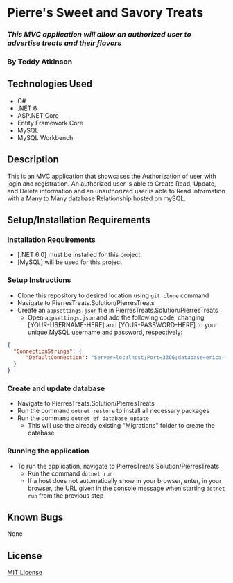 # Pierre's Sweet and Savory Treats

### _This MVC application will allow an authorized user to advertise treats and their flavors_

### By Teddy Atkinson

## Technologies Used

* C#
* .NET 6
* ASP.NET Core
* Entity Framework Core
* MySQL
* MySQL Workbench

## Description

This is an MVC application that showcases the Authorization of user with login and registration. An authorized user is able to Create Read, Update, and Delete information and an unauthorized user is able to Read information with a Many to Many database Relationship hosted on mySQL.

## Setup/Installation Requirements


### Installation Requirements
* [.NET 6.0] must be installed for this project
* [MySQL] will be used for this project

### Setup Instructions
* Clone this repository to desired location using `git clone` command
* Navigate to PierresTreats.Solution/PierresTreats
* Create an `appsettings.json` file in PierresTreats.Solution/PierresTreats
  - Open `appsettings.json` and add the following code, changing [YOUR-USERNAME-HERE] and [YOUR-PASSWORD-HERE] to your unique MySQL username and password, respectively:
```json
{
  "ConnectionStrings": {
      "DefaultConnection": "Server=localhost;Port=3306;database=erica-marroquin;uid=[YOUR-USERNAME-HERE];pwd=[YOUR-PASSWORD-HERE];"
  }
}
```

### Create and update database
* Navigate to PierresTreats.Solution/PierresTreats
* Run the command `dotnet restore` to install all necessary packages
* Run the command `dotnet ef database update`
  - This will use the already existing "Migrations" folder to create the database

### Running the application
* To run the application, navigate to PierresTreats.Solution/PierresTreats
  - Run the command `dotnet run`
  - If a host does not automatically show in your browser, enter, in your browser, the URL given in the console message when starting `dotnet run` from the previous step

## Known Bugs

None

## License

[MIT License](https://opensource.org/licenses/MIT)